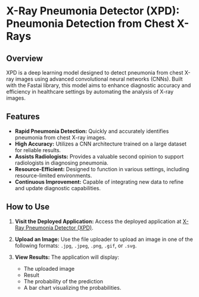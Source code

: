 # X-Ray Pneumonia Detector (XPD): Pneumonia Detection from Chest X-Rays

## Overview

XPD is a deep learning model designed to detect pneumonia from chest X-ray images using advanced convolutional neural networks (CNNs). Built with the Fastai library, this model aims to enhance diagnostic accuracy and efficiency in healthcare settings by automating the analysis of X-ray images.

## Features

- **Rapid Pneumonia Detection:** Quickly and accurately identifies pneumonia from chest X-ray images.
- **High Accuracy:** Utilizes a CNN architecture trained on a large dataset for reliable results.
- **Assists Radiologists:** Provides a valuable second opinion to support radiologists in diagnosing pneumonia.
- **Resource-Efficient:** Designed to function in various settings, including resource-limited environments.
- **Continuous Improvement:** Capable of integrating new data to refine and update diagnostic capabilities.

## How to Use

1. **Visit the Deployed Application:**
   Access the deployed application at [X-Ray Pneumonia Detector (XPD)](https://pneumonia-detector-bakhti.streamlit.app/).

2. **Upload an Image:**
   Use the file uploader to upload an image in one of the following formats: `.jpg`, `.jpeg`, `.png`, `.gif`, or `.svg`.

3. **View Results:**
   The application will display:
   - The uploaded image
   - Result
   - The probability of the prediction
   - A bar chart visualizing the probabilities.
